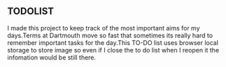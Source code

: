 ## TODOLIST

I made this project to keep track of the most important aims for my days.Terms at Dartmouth move so fast that sometimes its really hard to remember important tasks for the day.This TO-DO list uses browser local storage to store image so even if I close the to do list when I reopen it the infomation would be still there.
